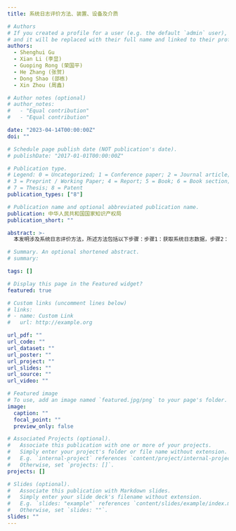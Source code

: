 ```yaml
---
title: 系统日志评价方法、装置、设备及介质

# Authors
# If you created a profile for a user (e.g. the default `admin` user), write the username (folder name) here
# and it will be replaced with their full name and linked to their profile.
authors:
  - Shenghui Gu
  - Xian Li (李显)
  - Guoping Rong (荣国平)
  - He Zhang (张贺)
  - Dong Shao (邵栋)
  - Xin Zhou (周鑫)

# Author notes (optional)
# author_notes:
#   - "Equal contribution"
#   - "Equal contribution"

date: "2023-04-14T00:00:00Z"
doi: ""

# Schedule page publish date (NOT publication's date).
# publishDate: "2017-01-01T00:00:00Z"

# Publication type.
# Legend: 0 = Uncategorized; 1 = Conference paper; 2 = Journal article;
# 3 = Preprint / Working Paper; 4 = Report; 5 = Book; 6 = Book section;
# 7 = Thesis; 8 = Patent
publication_types: ["8"]

# Publication name and optional abbreviated publication name.
publication: 中华人民共和国国家知识产权局
publication_short: ""

abstract: >-
  本发明涉及系统日志评价方法，所述方法包括以下步骤：步骤1：获取系统日志数据，步骤2：提取系统日志数据模板，将非结构化的系统日志数据转化为结构化的系统日志，步骤3：利用基于神经网络的异常检测算法训练异常检测模型，步骤4：对异常检测模型进行解释，输出系统日志价值。该技术方案通过提高日志信息量，减少冗余日志等方式，提升日志数据的质量，从而达到提升数据价值的同时减少数据收集量的效果，进一步提升异常检测算法的效果与效率。

# Summary. An optional shortened abstract.
# summary:

tags: []

# Display this page in the Featured widget?
featured: true

# Custom links (uncomment lines below)
# links:
# - name: Custom Link
#   url: http://example.org

url_pdf: ""
url_code: ""
url_dataset: ""
url_poster: ""
url_project: ""
url_slides: ""
url_source: ""
url_video: ""

# Featured image
# To use, add an image named `featured.jpg/png` to your page's folder.
image:
  caption: ""
  focal_point: ""
  preview_only: false

# Associated Projects (optional).
#   Associate this publication with one or more of your projects.
#   Simply enter your project's folder or file name without extension.
#   E.g. `internal-project` references `content/project/internal-project/index.md`.
#   Otherwise, set `projects: []`.
projects: []

# Slides (optional).
#   Associate this publication with Markdown slides.
#   Simply enter your slide deck's filename without extension.
#   E.g. `slides: "example"` references `content/slides/example/index.md`.
#   Otherwise, set `slides: ""`.
slides: ""
---
```

